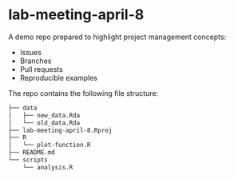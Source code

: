 # lab-meeting-april-8

A demo repo prepared to highlight project management concepts:
- Issues
- Branches
- Pull requests
- Reproducible examples 

The repo contains the following file structure:
```bash
├── data
│   ├── new_data.Rda
│   └── old_data.Rda
├── lab-meeting-april-8.Rproj
├── R
│   └── plot-function.R
├── README.md
└── scripts
    └── analysis.R
```
